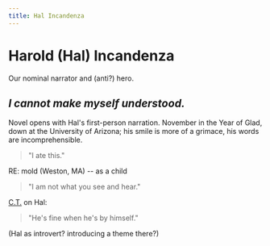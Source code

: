 ```yaml
--- 
title: Hal Incandenza
---
```


Harold (Hal) Incandenza
=======================

Our nominal narrator and (anti?) hero.

*I cannot make myself understood.*
----------------------------------

Novel opens with Hal's first-person narration. November in the Year of Glad, down at the University of Arizona; his smile is more of a grimace, his words are incomprehensible.

> "I ate this."

RE: mold (Weston, MA) -- as a child

> "I am not what you see and hear."

[C.T.](/characters/CT) on Hal:

> "He's fine when he's by himself."

(Hal as introvert? introducing a theme there?)